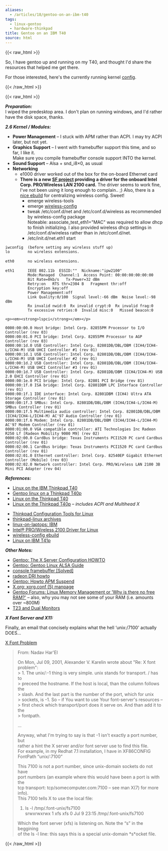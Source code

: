 ```yaml
---
aliases:
  - /articles/18/gentoo-on-an-ibm-t40
tags:
  - linux-gentoo
  - hardware-thinkpad
title: Gentoo on an IBM T40
source: html
---
```

{{< raw_html >}}

<p>So, I have gentoo up and running on my T40, and thought I'd share the resources that helped me get there.</p>

<p>For those interested, here's the currently running kernel <a href="/files/config-2.6.7-gentoo-r11" title="2.6.7-gentoo-r11">config</a>.</p>

{{< /raw_html >}}
<!--more-->
{{< raw_html >}}
<p><em><strong>Preparation:</strong></em><br />
I wiped the predesktop area. I don't plan on running windows, and I'd rather have the disk space, thanks.</p>

<p><em><strong>2.6 Kernel / Modules:</strong></em></p>

<ul>
	<li><strong>Power Management</strong> – I stuck with <span class="caps">APM</span> rather than <span class="caps">ACPI</span>. I may try <span class="caps">ACPI</span> later, but not yet.</li>
	<li><strong>Graphics Support</strong> – I went with framebuffer support this time, and so far, I like it.<br />
Make sure you compile framebuffer console support <span class="caps">INTO</span> the kernel.</li>
	<li><strong>Sound Support</strong> – Alsa + snd_i8&#215;0, as usual</li>
	<li><strong>Networking</strong>
<ul>
	<li>e1000 driver worked out of the box for the on-board Ethernet card</li>
	<li><strong>There is a new <a href="http://ipw2100.sourceforge.net/">SF project</a> providing a driver for the onboard Intel Corp. <span class="caps">PRO</span>/Wireless <span class="caps">LAN</span> 2100 card.</strong> The driver seems to work fine, I've not been using it long enough to complain.. ;) Also, there is a <a href="http://forums.gentoo.org/viewtopic.php?t=122435&amp;postdays=0&amp;postorder=asc&amp;start=1075&amp;sid=f1d28c7b904951f6d8a4e4ac6368b5b6">nice ebuild</a> for centralizing wireless config. Sweet!
	<ul>
		<li>emerge wireless-tools</li>
		<li>emerge <a href="http://forums.gentoo.org/viewtopic.php?t=122435&amp;postdays=0&amp;postorder=asc&amp;start=1075&amp;sid=f1d28c7b904951f6d8a4e4ac6368b5b6">wireless-config</a></li>
		<li>tweak /etc/conf.d/net and /etc/conf.d/wireless as recommended by wireless-config package<br />
Noteable: associate_test_eth1="MAC" was required to allow dhcp to finish initializing. I also provided wireless dhcp settings in /etc/conf.d/wireless rather than in /etc/conf.d/net.</li>
		<li>/etc/init.d/net.eth1 start</li>
	</ul></li>
	</ul></li>
	</ul>

<pre><code>iwconfig  (before setting any wireless stuff up)
lo        no wireless extensions.
</code>
<code>eth0      no wireless extensions.
</code>
<code>eth1      IEEE 802.11b  ESSID:&quot;&quot;  Nickname:&quot;ipw2100&quot;
          Mode:Managed  Channel:1  Access Point: 00:00:00:00:00:00
          Bit Rate=0kb/s   Tx-Power=32 dBm
          Retry:on   RTS thr=2304 B   Fragment thr:off
          Encryption key:off
          Power Management:off
          Link Quality:0/100  Signal level:-66 dBm  Noise level:-98 dBm
          Rx invalid nwid:0  Rx invalid crypt:0  Rx invalid frag:0
          Tx excessive retries:0  Invalid misc:0   Missed beacon:0
</code></pre>

	<p><em><strong>lspci</strong></em></p>

<pre><code>0000:00:00.0 Host bridge: Intel Corp. 82855PM Processor to I/O Controller (rev 03)
0000:00:01.0 PCI bridge: Intel Corp. 82855PM Processor to AGP Controller (rev 03)
0000:00:1d.0 USB Controller: Intel Corp. 82801DB/DBL/DBM (ICH4/ICH4-L/ICH4-M) USB UHCI Controller #1 (rev 01)
0000:00:1d.1 USB Controller: Intel Corp. 82801DB/DBL/DBM (ICH4/ICH4-L/ICH4-M) USB UHCI Controller #2 (rev 01)
0000:00:1d.2 USB Controller: Intel Corp. 82801DB/DBL/DBM (ICH4/ICH4-L/ICH4-M) USB UHCI Controller #3 (rev 01)
0000:00:1d.7 USB Controller: Intel Corp. 82801DB/DBM (ICH4/ICH4-M) USB 2.0 EHCI Controller (rev 01)
0000:00:1e.0 PCI bridge: Intel Corp. 82801 PCI Bridge (rev 81)
0000:00:1f.0 ISA bridge: Intel Corp. 82801DBM LPC Interface Controller (rev 01)
0000:00:1f.1 IDE interface: Intel Corp. 82801DBM (ICH4) Ultra ATA Storage Controller (rev 01)
0000:00:1f.3 SMBus: Intel Corp. 82801DB/DBL/DBM (ICH4/ICH4-L/ICH4-M) SMBus Controller (rev 01)
0000:00:1f.5 Multimedia audio controller: Intel Corp. 82801DB/DBL/DBM (ICH4/ICH4-L/ICH4-M) AC&#39;97 Audio Controller (rev 01)
0000:00:1f.6 Modem: Intel Corp. 82801DB/DBL/DBM (ICH4/ICH4-L/ICH4-M) AC&#39;97 Modem Controller (rev 01)
0000:01:00.0 VGA compatible controller: ATI Technologies Inc Radeon R250 Lf [Radeon Mobility 9000 M9] (rev 02)
0000:02:00.0 CardBus bridge: Texas Instruments PCI1520 PC card Cardbus Controller (rev 01)
0000:02:00.1 CardBus bridge: Texas Instruments PCI1520 PC card Cardbus Controller (rev 01)
0000:02:01.0 Ethernet controller: Intel Corp. 82540EP Gigabit Ethernet Controller (Mobile) (rev 03)
0000:02:02.0 Network controller: Intel Corp. PRO/Wireless LAN 2100 3B Mini PCI Adapter (rev 04)
</code></pre>

<p><em><strong>References:</strong></em></p>

<ul>
	<li><a href="http://www.cs.utexas.edu/users/walter/geek/linux-t40.html" title="Walter Chang">Linux on the <span class="caps">IBM</span> Thinkpad T40</a></li>
	<li><a href="http://www.ontheedge.ch/t40p.html">Gentoo linux on a Thinkpad T40p</a></li>
	<li><a href="http://bellet.info/laptop/t40.html" title="Fabrice Bellet">Linux on the Thinkpad T40</a></li>
	<li><a href="http://www.enyo.de/fw/hardware/thinkpad/" title="Florian Weimer">Linux on the Thinkpad T40p</a> – <em>includes <span class="caps">ACPI</span> and Multihead X</em></li>
</ul>

<ul>
	<li><a href="http://tpctl.sourceforge.net/">Thinkpad Configuration Tools for Linux</a></li>
	<li><a href="http://news.gmane.org/gmane.linux.hardware.thinkpad">thinkpad-linux archives</a></li>
	<li><a href="http://www.linux-on-laptops.com/ibm.html">linux-on-laptops: <span class="caps">IBM</span></a></li>
	<li><a href="http://ipw2100.sourceforge.net/">Intel&#174; <span class="caps">PRO</span>/Wireless 2100 Driver for Linux</a></li>
	<li><a href="http://forums.gentoo.org/viewtopic.php?t=122435&amp;postdays=0&amp;postorder=asc&amp;start=1075&amp;sid=f1d28c7b904951f6d8a4e4ac6368b5b6">wireless-config ebuild</a></li>
	<li><a href="http://theorie.physik.uni-wuerzburg.de/~arwagner/computer/T41p/">Linux on <span class="caps">IBM</span> T41p</a></li>
</ul>

<p><em><strong>Other Notes:</strong></em></p>

<ul>
	<li><a href="http://www.gentoo.org/doc/en/xorg-config.xml">Gentoo: The X Server Configuration <span class="caps">HOWTO</span></a></li>
  <li><a href="http://www.gentoo.org/doc/en/alsa-guide.xml">Gentoo: Gentoo Linux <span class="caps">ALSA</span> Guide</a></li>
	<li><a href="http://lists.debian.org/debian-laptop/2003/08/msg00120.html">console framebuffer [Solved]</a></li>
	<li><a href="http://bluszcz.jabberpl.org/radeon_dri_howto.txt">radeon <span class="caps">DRI</span> howto</a></li>
	<li><a href="http://gentoo-wiki.com/HOWTO_APM_Suspend">Gentoo: Howto <span class="caps">APM</span> Suspend</a></li>
	<li><a href="http://freedesktop.org/~xorg/X11R6.7.0/doc/xorg.conf.5.html">X.org: xorg.conf (5) manpage</a></li>
	<li><a href="http://forums.gentoo.org/viewtopic.php?t=175419">Gentoo Forums: Linux Memory Management or &#8216;Why is there no free <span class="caps">RAM</span>?'</a> – also, why you may not see some of your <span class="caps">RAM</span> (i.e. amounts over ~800M)</li>
	<li><a href="{{site.baseurl}}{% link _posts/2004-01-20-linuxt23-dual-monitors.html %}/">T23 and Dual Monitors</a></li>
</ul>

<p><em><strong>X Font Server and X11:</strong></em></p>

<p>Finally, an email that concisely explains what the hell &#8216;unix:/7100' actually <span class="caps">DOES</span>&#8230; </p>

<p><a href="http://www.mail-archive.com/linux-il@cs.huji.ac.il/msg15131.html">X Font Problem</a></p>

<blockquote>
	<p>From: Nadav Har'El</p>
	<p>On Mon, Jul 09, 2001, Alexander V. Karelin wrote about
    "Re: X font problem":<br />
&gt; 1. The unix/:-1 thing is very simple. unix stands for transport. / has to<br />
&gt; preceed the hostname. If the host is local, than the column follows the<br />
&gt; slash. And the last part is the number of the port, which for unix<br />
&gt; sockets, is -1. So – if You want to use Your font-server's resources – &gt; first check which transport/port does it serve on. And than add it to the<br />
&gt; fontpath.</p>
	<p>&#8230;</p>
	<p>Anyway, what I'm trying to say is that -1 isn't exactly a port number, but<br />
rather a hint the X server and/or font server use to find this file.<br />
For example, in my Redhat 7.1 installation, I have in XF86CONFIG
            FontPath   &#8220;unix/:7100&#8221; </p>
<p>This 7100 is not a port number, since unix-domain sockets do not have<br />
port numbers (an example where this would have been a port is with the<br />
tcp transport: tcp/somecomputer.com:7100 – see man X(7) for more info).<br />
This 7100 tells X to use the local file:
<ol>
<li>ls -l /tmp/.font-unix/fs7100<br />
srwxrwxrwx    1 xfs      xfs             0 Jul  9 23:15 /tmp/.font-unix/fs7100</li>
</ol></p>
<p>Which the font server (xfs) is listening on. Note the &#8220;s&#8221; in the beggining<br />
of the ls -l line: this says this is a special unix-domain *s*ocket file.</p>
</blockquote>
{{< /raw_html >}}

